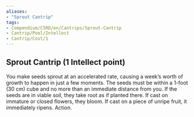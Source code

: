 ```yaml
---
aliases:
- "Sprout Cantrip"
tags:
- Compendium/CSRD/en/Cantrips/Sprout-Cantrip
- Cantrip/Pool/Intellect
- Cantrip/Cost/1
---
```


## Sprout Cantrip  (1 Intellect point)
You make seeds sprout at an accelerated rate, causing a week’s worth of growth to happen in just a few moments. The seeds must be within a 1-foot (30 cm) cube and no more than an immediate distance from you. If the seeds are in viable soil, they take root as if planted there. If cast on immature or closed flowers, they bloom. If cast on a piece of unripe fruit, it immediately ripens. Action. 

